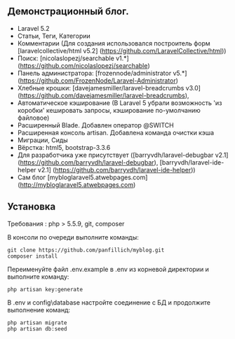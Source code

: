 ## Демонстрационный блог. 

* Laravel 5.2
* Статьи, Теги, Категории
* Комментарии (Для создания использовался построитель форм [laravelcollective/html v5.2] (https://github.com/LaravelCollective/html))
* Поиск: [nicolaslopezj/searchable v1.*] (https://github.com/nicolaslopezj/searchable)
* Панель администратора: [frozennode/administrator v5.*] (https://github.com/FrozenNode/Laravel-Administrator)
* Хлебные крошки: [davejamesmiller/laravel-breadcrumbs v3.0] (https://github.com/davejamesmiller/laravel-breadcrumbs),
* Автоматическое кэширование (В Laravel 5 убрали возможность 'из коробки' кешировать запросы, кэширование по-умолчанию файловое)
* Расширенный Blade. Добавлен оператор @SWITCH	
* Расширенная консоль artisan. Добавлена команда очистки кэша
* Миграции, Сиды
* Вёрстка: html5, bootstrap-3.3.6
* Для разработчика уже присутствует ([barryvdh/laravel-debugbar v2.1] (https://github.com/barryvdh/laravel-debugbar), [barryvdh/laravel-ide-helper v2.1] (https://github.com/barryvdh/laravel-ide-helper))
* Сам блог [mybloglaravel5.atwebpages.com] (http://mybloglaravel5.atwebpages.com)
	
## Установка

Требования : php > 5.5.9, git, composer

В консоли по очереди выполните команды: 

	git clone https://github.com/panfillich/myblog.git 
	composer install 
	
Переименуйте файл .env.example в .env из корневой директории и выполните команду: 

	php artisan key:generate
	
В .env и config\database настройте соединение с БД и продолжите выполнение команд: 

	php artisan migrate 
	php artisan db:seed 







